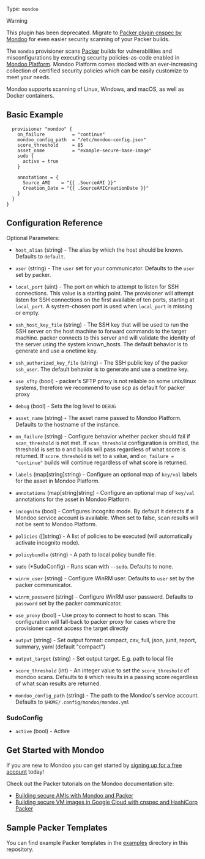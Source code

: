 Type: `mondoo`

> [!WARNING]
> This plugin has been deprecated. Migrate to [Packer plugin cnspec by Mondoo](https://developer.hashicorp.com/packer/plugins/provisioner/mondoo/cnspec) for even easier security scanning of your Packer builds.

The `mondoo` provisioner scans [Packer](https://www.packer.io) builds for vulnerabilities and misconfigurations by executing security
policies-as-code enabled in [Mondoo Platform](https://console.mondoo.com). Mondoo Platform comes stocked with an ever-increasing collection of
certified security policies which can be easily customize to meet your needs.

Mondoo supports scanning of Linux, Windows, and macOS, as well as Docker containers.

## Basic Example
```hcl
  provisioner "mondoo" {
    on_failure          = "continue"
    mondoo_config_path  = "/etc/mondoo-config.json"
    score_threshold     = 85
    asset_name          = "example-secure-base-image"
    sudo {
      active = true
    }

    annotations = {
      Source_AMI    = "{{ .SourceAMI }}"
      Creation_Date = "{{ .SourceAMICreationDate }}"
    }
  }
}
```

## Configuration Reference

Optional Parameters:
<!-- Code generated from the comments of the Config struct in provisioner/provisioner.go; DO NOT EDIT MANUALLY -->

- `host_alias` (string) - The alias by which the host should be known.
  Defaults to `default`.

- `user` (string) - The `user` set for your communicator. Defaults to the `user` set
  by packer.

- `local_port` (uint) - The port on which to attempt to listen for SSH
   connections. This value is a starting point. The provisioner will attempt
   listen for SSH connections on the first available of ten ports, starting at
   `local_port`. A system-chosen port is used when `local_port` is missing or
   empty.

- `ssh_host_key_file` (string) - The SSH key that will be used to run the SSH
   server on the host machine to forward commands to the target machine.
   packer connects to this server and will validate the identity of the
   server using the system known_hosts. The default behavior is to generate
   and use a onetime key.

- `ssh_authorized_key_file` (string) - The SSH public key of the packer `ssh_user`.
  The default behavior is to generate and use a onetime key.

- `use_sftp` (bool) - packer's SFTP proxy is not reliable on some unix/linux systems,
  therefore we recommend to use scp as default for packer proxy

- `debug` (bool) - Sets the log level to `DEBUG`

- `asset_name` (string) - The asset name passed to Mondoo Platform. Defaults to the hostname
  of the instance.

- `on_failure` (string) - Configure behavior whether packer should fail if `scan_threshold` is
  not met. If `scan_threshold` configuration is omitted, the threshold
  is set to `0` and builds will pass regardless of what score is
  returned.
  If `score_threshold` is set to a value, and `on_failure = "continue"`
  builds will continue regardless of what score is returned.

- `labels` (map[string]string) - Configure an optional map of `key/val` labels for the asset in
  Mondoo Platform.

- `annotations` (map[string]string) - Configure an optional map of `key/val` annotations for the asset in
  Mondoo Platform.

- `incognito` (bool) - Configures incognito mode. By default it detects if a Mondoo service account
  is available. When set to false, scan results will not be sent to
  Mondoo Platform.

- `policies` ([]string) - A list of policies to be executed (will automatically activate incognito mode).

- `policybundle` (string) - A path to local policy bundle file.

- `sudo` (\*SudoConfig) - Runs scan with `--sudo`. Defaults to none.

- `winrm_user` (string) - Configure WinRM user. Defaults to `user` set by the packer communicator.

- `winrm_password` (string) - Configure WinRM user password. Defaults to `password` set by the packer
  communicator.

- `use_proxy` (bool) - Use proxy to connect to host to scan. This configuration will fall-back to
  packer proxy for cases where the provisioner cannot access the target directly

- `output` (string) - Set output format: compact, csv, full, json, junit, report, summary, yaml
  (default "compact")

- `output_target` (string) - Set output target. E.g. path to local file

- `score_threshold` (int) - An integer value to set the `score_threshold` of mondoo scans. Defaults to
  `0` which results in a passing score regardless of what scan results are
  returned.

- `mondoo_config_path` (string) - The path to the Mondoo's service account. Defaults to
  `$HOME/.config/mondoo/mondoo.yml`

<!-- End of code generated from the comments of the Config struct in provisioner/provisioner.go; -->


### SudoConfig
<!-- Code generated from the comments of the SudoConfig struct in provisioner/provisioner.go; DO NOT EDIT MANUALLY -->

- `active` (bool) - Active

<!-- End of code generated from the comments of the SudoConfig struct in provisioner/provisioner.go; -->


## Get Started with Mondoo

If you are new to Mondoo you can get started by [signing up for a free account](https://mondoo.com/docs/tutorials/mondoo/account-setup/) today!

Check out the Packer tutorials on the Mondoo documentation site:

- [Building secure AMIs with Mondoo and Packer](https://mondoo.com/docs/cnspec/cnspec-aws/cnspec-aws-packer/) 
- [Building secure VM images in Google Cloud with cnspec and HashiCorp Packer](https://mondoo.com/docs/cnspec/cnspec-gcp/cnspec-gcp-packer/) 

## Sample Packer Templates

You can find example Packer templates in the [examples](https://github.com/mondoohq/packer-plugin-cnspec/tree/main/examples) directory in this repository.
